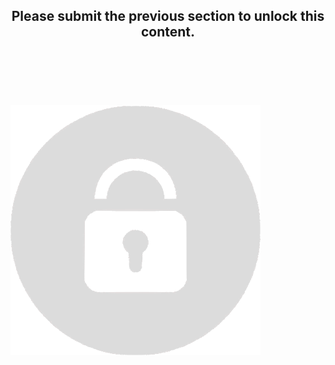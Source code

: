 ##  <center> Please submit the previous section to unlock this content. </center>

<br/>
<br/>
<br/>
<br/>

###### ![](./lock200.svg)
